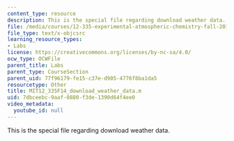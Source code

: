 ```yaml
---
content_type: resource
description: This is the special file regarding download weather data.
file: /media/courses/12-335-experimental-atmospheric-chemistry-fall-2014/7dbceebc9aaf0880f3de1390d64f4ee0_MIT12_335F14_download_weather_data.m
file_type: text/x-objcsrc
learning_resource_types:
- Labs
license: https://creativecommons.org/licenses/by-nc-sa/4.0/
ocw_type: OCWFile
parent_title: Labs
parent_type: CourseSection
parent_uid: 77f96179-fe15-c37e-d905-4776f8ba1da5
resourcetype: Other
title: MIT12_335F14_download_weather_data.m
uid: 7dbceebc-9aaf-0880-f3de-1390d64f4ee0
video_metadata:
  youtube_id: null
---
```

This is the special file regarding download weather data.